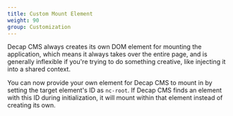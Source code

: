 ```yaml
---
title: Custom Mount Element
weight: 90
group: Customization
---
```


Decap CMS always creates its own DOM element for mounting the application, which means it always takes over the entire page, and is generally inflexible if you're trying to do something creative, like injecting it into a shared context.

You can now provide your own element for Decap CMS to mount in by setting the target element's ID as `nc-root`. If Decap CMS finds an element with this ID during initialization, it will mount within that element instead of creating its own.
